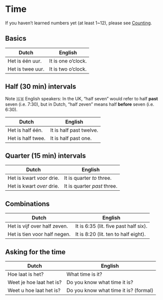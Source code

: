 # Time

If you haven’t learned numbers yet (at least 1~12), please see [Counting](Counting.md).

## Basics

| Dutch | English |
| ----- | ------- |
| Het is één uur. | It is one o’clock. |
| Het is twee uur. | It is two o’clock. |

## Half (30 min) intervals

Note :uk: English speakers: In the UK, “half seven” would refer to half **past** seven (i.e. 7:30),
but in Dutch, “half zeven” means half **before** seven (i.e. 6:30).

| Dutch | English |
| ----- | ------- |
| Het is half één. | It is half past twelve. |
| Het is half twee. | It is half past one. |

## Quarter (15 min) intervals

| Dutch | English |
| ----- | ------- |
| Het is kwart *voor* drie. | It is quarter *to* three. |
| Het is kwart *over* drie. | It is quarter *past* three. |

## Combinations

| Dutch | English |
| ----- | ------- |
| Het is vijf over half zeven. | It is 6:35 (lit. five past half six). |
| Het is tien voor half negen. | It is 8:20 (lit. ten to half eight). |

## Asking for the time

| Dutch | English |
| ----- | ------- |
| Hoe laat is het? | What time is it? |
| Weet je hoe laat het is? | Do you know what time it is? |
| Weet u hoe laat het is? | Do you know what time it is? (formal) |
